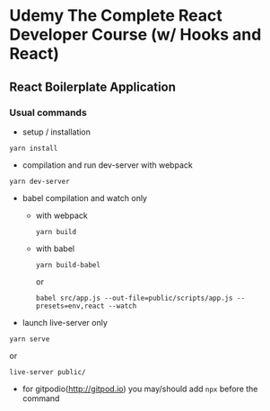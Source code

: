 # Udemy The Complete React Developer Course (w/ Hooks and React)


## React Boilerplate  Application



### Usual commands

- setup / installation
```
yarn install
```

- compilation and run dev-server with webpack
```
yarn dev-server
```

- babel compilation and watch only

  - with webpack
	```
	yarn build
	```

  - with babel
	```
	yarn build-babel
	```
	or
	```
	babel src/app.js --out-file=public/scripts/app.js --presets=env,react --watch
	```

- launch live-server only
```
yarn serve
```
or
```
live-server public/
```

- for gitpodio(http://gitpod.io) you may/should add `npx` before the command